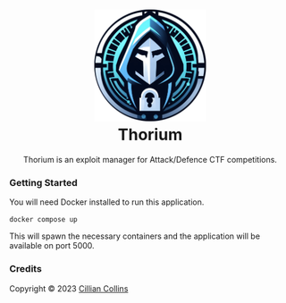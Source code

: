 <h1 align="center">
    <img src="server/static/images/logo.png" width="200px" alt="Thorium">
    <br>
    <span>Thorium</span>
</h1>
<div align="center">Thorium is an exploit manager for Attack/Defence CTF competitions.</div>

### Getting Started
You will need Docker installed to run this application.
```shell
docker compose up
```
This will spawn the necessary containers and the application will be available on port 5000.

### Credits
Copyright &copy; 2023 [Cillian Collins](https://github.com/Cillian-Collins)